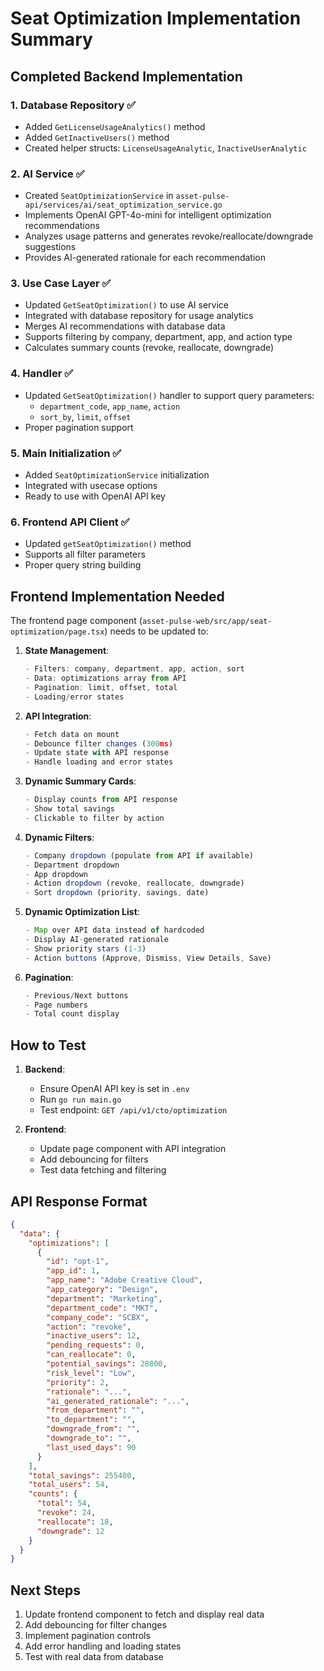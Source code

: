 # Seat Optimization Implementation Summary

## Completed Backend Implementation

### 1. Database Repository ✅
- Added `GetLicenseUsageAnalytics()` method
- Added `GetInactiveUsers()` method
- Created helper structs: `LicenseUsageAnalytic`, `InactiveUserAnalytic`

### 2. AI Service ✅
- Created `SeatOptimizationService` in `asset-pulse-api/services/ai/seat_optimization_service.go`
- Implements OpenAI GPT-4o-mini for intelligent optimization recommendations
- Analyzes usage patterns and generates revoke/reallocate/downgrade suggestions
- Provides AI-generated rationale for each recommendation

### 3. Use Case Layer ✅
- Updated `GetSeatOptimization()` to use AI service
- Integrated with database repository for usage analytics
- Merges AI recommendations with database data
- Supports filtering by company, department, app, and action type
- Calculates summary counts (revoke, reallocate, downgrade)

### 4. Handler ✅
- Updated `GetSeatOptimization()` handler to support query parameters:
  - `department_code`, `app_name`, `action`
  - `sort_by`, `limit`, `offset`
- Proper pagination support

### 5. Main Initialization ✅
- Added `SeatOptimizationService` initialization
- Integrated with usecase options
- Ready to use with OpenAI API key

### 6. Frontend API Client ✅
- Updated `getSeatOptimization()` method
- Supports all filter parameters
- Proper query string building

## Frontend Implementation Needed

The frontend page component (`asset-pulse-web/src/app/seat-optimization/page.tsx`) needs to be updated to:

1. **State Management**:
   ```typescript
   - Filters: company, department, app, action, sort
   - Data: optimizations array from API
   - Pagination: limit, offset, total
   - Loading/error states
   ```

2. **API Integration**:
   ```typescript
   - Fetch data on mount
   - Debounce filter changes (300ms)
   - Update state with API response
   - Handle loading and error states
   ```

3. **Dynamic Summary Cards**:
   ```typescript
   - Display counts from API response
   - Show total savings
   - Clickable to filter by action
   ```

4. **Dynamic Filters**:
   ```typescript
   - Company dropdown (populate from API if available)
   - Department dropdown
   - App dropdown
   - Action dropdown (revoke, reallocate, downgrade)
   - Sort dropdown (priority, savings, date)
   ```

5. **Dynamic Optimization List**:
   ```typescript
   - Map over API data instead of hardcoded
   - Display AI-generated rationale
   - Show priority stars (1-3)
   - Action buttons (Approve, Dismiss, View Details, Save)
   ```

6. **Pagination**:
   ```typescript
   - Previous/Next buttons
   - Page numbers
   - Total count display
   ```

## How to Test

1. **Backend**: 
   - Ensure OpenAI API key is set in `.env`
   - Run `go run main.go`
   - Test endpoint: `GET /api/v1/cto/optimization`

2. **Frontend**:
   - Update page component with API integration
   - Add debouncing for filters
   - Test data fetching and filtering

## API Response Format

```json
{
  "data": {
    "optimizations": [
      {
        "id": "opt-1",
        "app_id": 1,
        "app_name": "Adobe Creative Cloud",
        "app_category": "Design",
        "department": "Marketing",
        "department_code": "MKT",
        "company_code": "SCBX",
        "action": "revoke",
        "inactive_users": 12,
        "pending_requests": 0,
        "can_reallocate": 0,
        "potential_savings": 28800,
        "risk_level": "Low",
        "priority": 2,
        "rationale": "...",
        "ai_generated_rationale": "...",
        "from_department": "",
        "to_department": "",
        "downgrade_from": "",
        "downgrade_to": "",
        "last_used_days": 90
      }
    ],
    "total_savings": 255400,
    "total_users": 54,
    "counts": {
      "total": 54,
      "revoke": 24,
      "reallocate": 18,
      "downgrade": 12
    }
  }
}
```

## Next Steps

1. Update frontend component to fetch and display real data
2. Add debouncing for filter changes
3. Implement pagination controls
4. Add error handling and loading states
5. Test with real data from database

